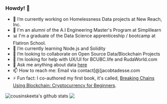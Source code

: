 ### Howdy! 👋

- 🔭 I’m currently working on Homelessness Data projects at New Reach, Inc. 
- 🤖 I'm an alumni of the A.I Engineering Master's Program at Simplilearn
- 📊 I'm a graduate of the Data Science apprenticeship / bootcamp at Flatiron School.  
- 🌱 I’m currently learning Node.js and Solidity
- 👯 I’m looking to collaborate on Open Source Data/Blockchain Projects
- 🤔 I’m looking for help with UX/UI for BCUBC.life and RudaWorld.com
- 💬 Ask me anything about data [here](https://github.com/cousinskeeta/cousinskeeta/issues)
- 📫 How to reach me: Email via contact[@]jacobtadesse.com
- ⚡ Fun fact: I co-authored my first book, it's called, [Breaking Chains Using Blockchain: Cryptocurrency for Beginners](https://www.amazon.com/Breaking-Chains-Using-Blockchain-Cryptocurrency-ebook/dp/B085TFBXF2). 


<img align="center" src="https://github-readme-stats.vercel.app/api?username=cousinskeeta&show_icons=true&include_all_commits=true&theme=radical" alt="cousinskeeta's github stats" />

<img align="center" src="https://github-readme-stats.vercel.app/api/top-langs/?username=cousinskeeta&layout=compact&theme=radical" />
